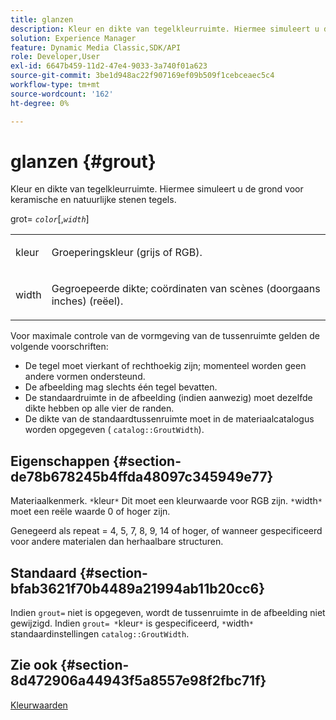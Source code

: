 ```yaml
---
title: glanzen
description: Kleur en dikte van tegelkleurruimte. Hiermee simuleert u de grond voor keramische en natuurlijke stenen tegels.
solution: Experience Manager
feature: Dynamic Media Classic,SDK/API
role: Developer,User
exl-id: 6647b459-11d2-47e4-9033-3a740f01a623
source-git-commit: 3be1d948ac22f907169ef09b509f1cebceaec5c4
workflow-type: tm+mt
source-wordcount: '162'
ht-degree: 0%

---
```


# glanzen {#grout}

Kleur en dikte van tegelkleurruimte. Hiermee simuleert u de grond voor keramische en natuurlijke stenen tegels.

grot= *`color`*[,*`width`*]

<table id="simpletable_302B78CFC8F14E0F962D1D2064AD1371"> 
 <tr class="strow"> 
  <td class="stentry"> <p> <span class="codeph"> <span class="varname"> kleur </span> </span> </p> </td>
  <td class="stentry"> <p>Groeperingskleur (grijs of RGB). </p> </td> 
 </tr> 
 <tr class="strow"> 
  <td class="stentry"> <p> <span class="codeph"> <span class="varname"> width </span> </span> </p> </td>
  <td class="stentry"> <p>Gegroepeerde dikte; coördinaten van scènes (doorgaans inches) (reëel). </p> </td>
 </tr> 
</table>

Voor maximale controle van de vormgeving van de tussenruimte gelden de volgende voorschriften:

* De tegel moet vierkant of rechthoekig zijn; momenteel worden geen andere vormen ondersteund.
* De afbeelding mag slechts één tegel bevatten.
* De standaardruimte in de afbeelding (indien aanwezig) moet dezelfde dikte hebben op alle vier de randen.
* De dikte van de standaardtussenruimte moet in de materiaalcatalogus worden opgegeven ( `catalog::GroutWidth`).

## Eigenschappen {#section-de78b678245b4ffda48097c345949e77}

Materiaalkenmerk. `*`kleur`*` Dit moet een kleurwaarde voor RGB zijn. `*`width`*` moet een reële waarde 0 of hoger zijn.

Genegeerd als repeat = 4, 5, 7, 8, 9, 14 of hoger, of wanneer gespecificeerd voor andere materialen dan herhaalbare structuren.

## Standaard {#section-bfab3621f70b4489a21994ab11b20cc6}

Indien `grout=` niet is opgegeven, wordt de tussenruimte in de afbeelding niet gewijzigd. Indien `grout= *`kleur`*` is gespecificeerd, `*`width`*` standaardinstellingen `catalog::GroutWidth`.

## Zie ook {#section-8d472906a44943f5a8557e98f2fbc71f}

[Kleurwaarden](../../../../../ir-api/http-protocol/image-rendering-api-ref/c-ir-http-protocol-ref/c-ir-http-protocol-syntax-and-features/r-ir-color-values.md#reference-657f95c0841742d2a55a48bc938303f6)
